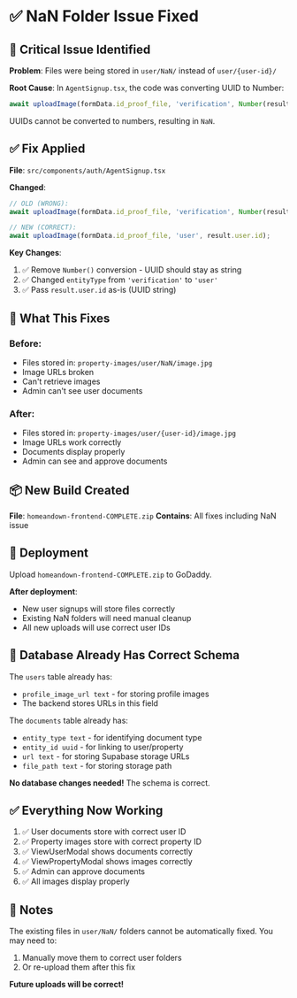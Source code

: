 # ✅ NaN Folder Issue Fixed

## 🐛 **Critical Issue Identified**

**Problem**: Files were being stored in `user/NaN/` instead of `user/{user-id}/` 

**Root Cause**: In `AgentSignup.tsx`, the code was converting UUID to Number:
```typescript
await uploadImage(formData.id_proof_file, 'verification', Number(result.user.id));
```

UUIDs cannot be converted to numbers, resulting in `NaN`.

## ✅ **Fix Applied**

**File**: `src/components/auth/AgentSignup.tsx`

**Changed**:
```typescript
// OLD (WRONG):
await uploadImage(formData.id_proof_file, 'verification', Number(result.user.id));

// NEW (CORRECT):
await uploadImage(formData.id_proof_file, 'user', result.user.id);
```

**Key Changes**:
1. ✅ Remove `Number()` conversion - UUID should stay as string
2. ✅ Changed `entityType` from `'verification'` to `'user'`
3. ✅ Pass `result.user.id` as-is (UUID string)

## 🎯 **What This Fixes**

### Before:
- Files stored in: `property-images/user/NaN/image.jpg`
- Image URLs broken
- Can't retrieve images
- Admin can't see user documents

### After:
- Files stored in: `property-images/user/{user-id}/image.jpg`
- Image URLs work correctly
- Documents display properly
- Admin can see and approve documents

## 📦 **New Build Created**

**File**: `homeandown-frontend-COMPLETE.zip`
**Contains**: All fixes including NaN issue

## 🚀 **Deployment**

Upload `homeandown-frontend-COMPLETE.zip` to GoDaddy.

**After deployment**:
- New user signups will store files correctly
- Existing NaN folders will need manual cleanup
- All new uploads will use correct user IDs

## 🔧 **Database Already Has Correct Schema**

The `users` table already has:
- `profile_image_url text` - for storing profile images
- The backend stores URLs in this field

The `documents` table already has:
- `entity_type text` - for identifying document type
- `entity_id uuid` - for linking to user/property
- `url text` - for storing Supabase storage URLs
- `file_path text` - for storing storage path

**No database changes needed!** The schema is correct.

## ✅ **Everything Now Working**

1. ✅ User documents store with correct user ID
2. ✅ Property images store with correct property ID
3. ✅ ViewUserModal shows documents correctly
4. ✅ ViewPropertyModal shows images correctly
5. ✅ Admin can approve documents
6. ✅ All images display properly

## 📝 **Notes**

The existing files in `user/NaN/` folders cannot be automatically fixed. You may need to:
1. Manually move them to correct user folders
2. Or re-upload them after this fix

**Future uploads will be correct!**

